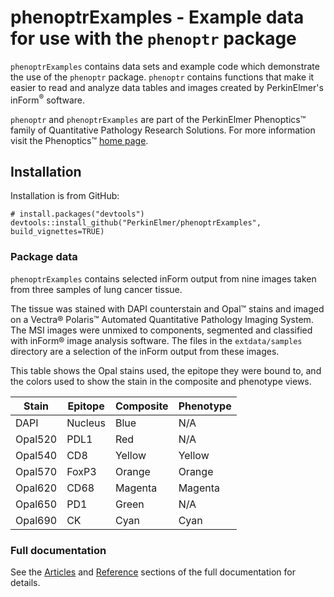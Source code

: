 # phenoptrExamples - Example data for use with the `phenoptr` package

<style type="text/css">
img { 
  border: none;
}
table {
    width: auto !important;
}
</style>

`phenoptrExamples` contains data sets and example code which demonstrate
the use of the `phenoptr` package.
`phenoptr` contains functions that make it easier to read and analyze data tables
and images created by PerkinElmer's inForm<sup>&reg;</sup> software.

`phenoptr` and `phenoptrExamples` are part of the PerkinElmer Phenoptics&trade;
family of
Quantitative Pathology Research Solutions. For more information
visit the Phenoptics&trade;
[home page](http://www.perkinelmer.com/cancer|immunology/index.html).

## Installation

Installation is from GitHub:

```
# install.packages("devtools")
devtools::install_github("PerkinElmer/phenoptrExamples", build_vignettes=TRUE)
```

### Package data

`phenoptrExamples` contains selected inForm output from nine images taken
from three samples of lung cancer tissue.

The tissue was stained with DAPI counterstain and Opal™ stains
and imaged on a 
Vectra® Polaris™ Automated Quantitative Pathology Imaging System.
The MSI images were unmixed to components, segmented and classified
with inForm® image analysis software. The files in the `extdata/samples`
directory are a selection of the inForm output from these images.

This table shows the Opal stains used, the epitope they were bound to,
and the colors used to show the stain in the composite and phenotype views.

Stain   | Epitope | Composite | Phenotype
--------|---------|-----------|----------
DAPI    | Nucleus | Blue      | N/A
Opal520 | PDL1    | Red       | N/A
Opal540 | CD8     | Yellow    | Yellow
Opal570 | FoxP3   | Orange    | Orange
Opal620 | CD68    | Magenta   | Magenta
Opal650 | PD1     | Green     | N/A
Opal690 | CK      | Cyan      | Cyan

### Full documentation

See the
[Articles](https://perkinelmer.github.io/phenoptrExamples/articles/index.html)
and
[Reference](https://perkinelmer.github.io/phenoptrExamples/reference/index.html)
sections of the full documentation for details.
